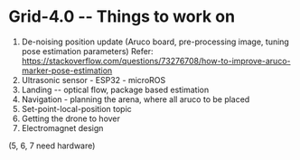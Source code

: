 # Grid-4.0 -- Things to work on

1. De-noising position update (Aruco board, pre-processing image, tuning pose estimation parameters)
   Refer: https://stackoverflow.com/questions/73276708/how-to-improve-aruco-marker-pose-estimation
2. Ultrasonic sensor - ESP32 - microROS
3. Landing -- optical flow, package based estimation
4. Navigation - planning the arena, where all aruco to be placed
5. Set-point-local-position topic
6. Getting the drone to hover
7. Electromagnet design

(5, 6, 7 need hardware)
